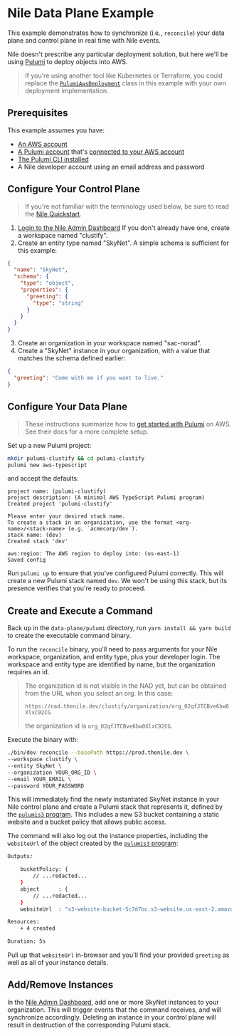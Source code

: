 # Nile Data Plane Example #

This example demonstrates how to synchronize (i.e., `reconcile`) your data
plane and control plane in real time with Nile events.

Nile doesn't prescribe any particular deployment solution, but here we'll be
using [Pulumi](https://app.pulumi.com/) to deploy objects into AWS. 

> If you're using another tool like Kubernetes or Terraform, you could replace
> the [`PulumiAwsDeployment`](./src/commands/reconcile/lib/pulumi/PulumiAwsDeployment.ts) 
> class in this example with your own deployment implementation.

## Prerequisites ##

This example assumes you have:

* [An AWS account](https://aws.amazon.com/free/)
* [A Pulumi account](https://app.pulumi.com/signup) that's
  [connected to your AWS account](https://www.pulumi.com/docs/get-started/aws/begin/)
* [The Pulumi CLI installed](https://www.pulumi.com/docs/reference/cli/)
* A Nile developer account using an email address and password

## Configure Your Control Plane ##

> If you're not familiar with the terminology used below, be sure to read the
> [Nile Quickstart](https://www.thenile.dev/docs/current/quick-start-ui).

1. [Login to the Nile Admin Dashboard](https://nad.thenile.dev/) If you don't
   already have one, create a workspace named "clustify".
2. Create an entity type named "SkyNet". A simple schema is sufficient for
   this example:

```json
{
  "name": "SkyNet",
  "schema": {
    "type": "object",
    "properties": {
      "greeting": {
        "type": "string"
      }
    }
  }
}
```

3. Create an organization in your workspace named "sac-norad".
4. Create a "SkyNet" instance in your organization, with a value that matches 
   the schema defined earlier:

```json
{
  "greeting": "Come with me if you want to live."
}
```

## Configure Your Data Plane ##

> These instructions summarize how to [get started with Pulumi](https://www.pulumi.com/docs/get-started/aws/begin/)
> on AWS. See their docs for a more complete setup.

Set up a new Pulumi project:

```bash
mkdir pulumi-clustify && cd pulumi-clustify
pulumi new aws-typescript
```

and accept the defaults:

```
project name: (pulumi-clustify)
project description: (A minimal AWS TypeScript Pulumi program) 
Created project 'pulumi-clustify'

Please enter your desired stack name.
To create a stack in an organization, use the format <org-name>/<stack-name> (e.g. `acmecorp/dev`).
stack name: (dev) 
Created stack 'dev'

aws:region: The AWS region to deploy into: (us-east-1)
Saved config
```

Run `pulumi up` to ensure that you've configured Pulumi correctly. This will
create a new Pulumi stack named `dev`. We won't be using this stack, but its
presence verifies that you're ready to proceed.

## Create and Execute a Command ##

Back up in the `data-plane/pulumi` directory, run `yarn install && yarn build` 
to create the executable command binary.

To run the `reconcile` binary, you'll need to pass arguments for your Nile 
workspace, organization, and entity type, plus your developer login. The 
workspace and entity type are identified by name, but the organization requires
an id.

> The organization id is not visible in the NAD yet, but can be obtained from
> the URL when you select an org. In this case:
>
> `https://nad.thenile.dev/clustify/organization/org_02qfJTCBve6bw0XlxC92CG`
>
> the organization id is `org_02qfJTCBve6bw0XlxC92CG`.

Execute the binary with:

```bash
./bin/dev reconcile --basePath https://prod.thenile.dev \
--workspace clustify \
--entity SkyNet \
--organization YOUR_ORG_ID \
--email YOUR_EMAIL \
--password YOUR_PASSWORD
```

This will immediately find the newly instantiated SkyNet instance in your Nile
control plane and create a Pulumi stack that represents it, defined by the
[`pulumis3` program](./src/commands/reconcile/lib/pulumi/pulumiS3.ts). This
includes a new S3 bucket containing a static website and a bucket policy that
allows public access.

The command will also log out the instance properties, including the 
`websiteUrl` of the object created by the [`pulumis3` program](./src/commands/reconcile/lib/pulumi/pulumiS3.ts):

```bash
Outputs:

    bucketPolicy: {
        // ...redacted...
    }
    object      : {
        // ...redacted...
    }
    websiteUrl  : "s3-website-bucket-5c7d7bc.s3-website.us-east-2.amazonaws.com"

Resources:
    + 4 created

Duration: 5s
```

Pull up that `websiteUrl` in-browser and you'll find your provided `greeting`
as well as all of your instance details.

## Add/Remove Instances ##

In the [Nile Admin Dashboard](https://nad.thenile.dev/), add one or
more SkyNet instances to your organization. This will trigger events that the
command receives, and will synchronize accordingly. Deleting an instance in your
control plane will result in destruction of the corresponding Pulumi stack.
